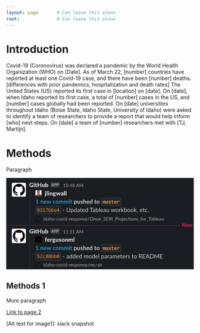 ```yaml
---
layout: page       # Can leave this alone
root: .            # Can leave this alone
---
```

[//]: # (This is a comment that won't be rendered at github.io)
[//]: # (MD Cheat sheet: https://www.markdownguide.org/cheat-sheet/)
    
# Introduction

Covid-19 (Coronovirus) was declared a pandemic by the World Health Organization (WHO) on [Date]. As of March 22, [number] countries have reported at least one Covid-19 case, and there have been [number] deaths. [differences with prior pandemics, hospitalization and death rates]
The United States (US) reported its first case in [location] on [date]. On [date], when Idaho reported its first case, a total of [number] cases in the US, and [number] cases globally had been reported. 
On [date] universities throughout Idaho (Boise State, Idaho State, University of Idaho) were asked to identify a team of researchers to provide a report that would help inform [who] next steps. On [date] a team of [number] researchers met with [TJ, Martijn].


# Methods
Paragraph

![Alt text for image1][image1]

## Methods 1
More paragraph

[Link to page 2](page2)


[//]: # (Links below)
[image1]: ./fig/slack1.png
[Alt text for image1]: slack snapshot

